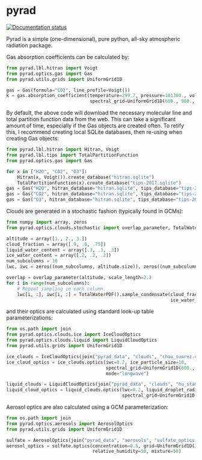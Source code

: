 pyrad
=====

[![Documentation status](https://readthedocs.org/projects/pylbl/badge/?version=latest)](https://pylbl.readthedocs.io/en/latest/)

Pyrad is a simple (one-dimensional), pure python, all-sky atmospheric radiation package.

Gas absorption coefficients can be calculated by:

```python
from pyrad.lbl.hitran import Voigt
from pyrad.optics.gas import Gas
from pyrad.utils.grids import UniformGrid1D

gas = Gas(formula="CO2", line_profile=Voigt())
k = gas.absorption_coefficient(temperature=299.7, pressure=101300., volume_mixing_ratio=.02595108,
                               spectral_grid=UniformGrid1D(600., 900., 0.01).points)
```

By default, the above code will download the necessary molecular line and total partition
function data from the web.  This can take a significant amount of time, especially if the
Gas objects are created often.  To retify this, I recommend creating local SQLite databases,
then re-using when creating Gas objects:

```python
from pyrad.lbl.hitran import Hitran, Voigt
from pyrad.lbl.tips import TotalPartitionFunction
from pyrad.optics.gas import Gas

for x in ["H2O", "CO2", "O3"]:
    Hitran(x, Voigt()).create_database("hitran.sqlite")
    TotalPartitionFunction(x).create_database("tips-2017.sqlite")
gas = Gas("H2O", hitran_database="hitran.sqlite", tips_database="tips-2017.sqlite")
gas = Gas("CO2", hitran_database="hitran.sqlite", tips_database="tips-2017.sqlite")
gas = Gas("O3", hitran_database="hitran.sqlite", tips_database="tips-2017.sqlite")
```

Clouds are generated in a stochastic fashion (typically found in GCMs):

```python
from numpy import array, zeros
from pyrad.optics.clouds.stochastic import overlap_parameter, TotalWaterPDF

altitude = array([1., 2., 3.])
cloud_fraction = array([.9, .8, .75])
liquid_water_content = array([.3, .3, .3])
ice_water_content = array([.2, .2, .2])
num_subcolumns = 10
lwc, iwc = zeros((num_subcolumns, altitude.size)), zeros((num_subcolumns, altitude.size))

overlap = overlap_parameter(altitude, scale_length=2.)
for i in range(num_subcolumns):
    # Repeat sampling in each column.
    lwc[i, :], iwc[i, :] = TotalWaterPDF().sample_condensate(cloud_fraction, liquid_water_content,
                                                             ice_water_content, overlap=overlap)
```

and their optics are calculated using standard look-up table parameterizations:

```python
from os.path import join
from pyrad.optics.clouds.ice import IceCloudOptics
from pyrad.optics.clouds.liquid import LiquidCloudOptics
from pyrad.utils.grids import UniformGrid1D

ice_clouds = IceCloudOptics(join("pyrad_data", "clouds", "chou_suarez.nc"))
ice_cloud_optics = ice_clouds.optics(iwc=0.2, ice_particle_size=10,
                                     spectral_grid=UniformGrid1D(600., 900., .01),
                                     mode="longwave")

liquid_clouds = LiquidCloudOptics(join("pyrad_data", "clouds", "hu_stamnes.nc"))
liquid_cloud_optics = liquid_clouds.optics(lwc=0.2, liquid_droplet_radius=10.,
                                           spectral_grid=UniformGrid1D(500., 800., .1))
```
                                           
Aerosol optics are also calculated using a GCM parameterization:

```python
from os.path import join
from pyrad.optics.aerosols import AerosolOptics
from pyrad.utils.grids import UniformGrid1D

sulfate = AerosolOptics(join("pyrad_data", "aerosols", "sulfate_optics.nc"))
aerosol_optics = sulfate.optics(concentration=0.5, grid=UniformGrid1D(1., 500., 0.1),
                                relative_humidity=50, mixture=50)
```
